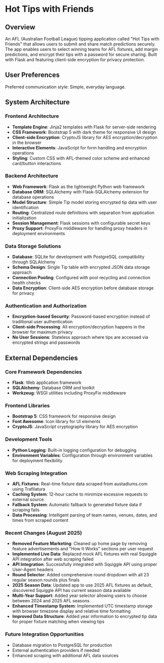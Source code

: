 # Hot Tips with Friends

## Overview

An AFL (Australian Football League) tipping application called "Hot Tips with Friends" that allows users to submit and share match predictions securely. The app enables users to select winning teams for AFL fixtures, add margin predictions, and encrypt their tips with a password for secure sharing. Built with Flask and featuring client-side encryption for privacy protection.

## User Preferences

Preferred communication style: Simple, everyday language.

## System Architecture

### Frontend Architecture
- **Template Engine**: Jinja2 templates with Flask for server-side rendering
- **CSS Framework**: Bootstrap 5 with dark theme for responsive UI design
- **Client-side Encryption**: CryptoJS library for AES encryption/decryption in the browser
- **Interactive Elements**: JavaScript for form handling and encryption operations
- **Styling**: Custom CSS with AFL-themed color scheme and enhanced card/button interactions

### Backend Architecture
- **Web Framework**: Flask as the lightweight Python web framework
- **Database ORM**: SQLAlchemy with Flask-SQLAlchemy extension for database operations
- **Model Structure**: Simple Tip model storing encrypted tip data with user identification
- **Routing**: Centralized route definitions with separation from application initialization
- **Session Management**: Flask sessions with configurable secret keys
- **Proxy Support**: ProxyFix middleware for handling proxy headers in deployment environments

### Data Storage Solutions
- **Database**: SQLite for development with PostgreSQL compatibility through SQLAlchemy
- **Schema Design**: Single Tip table with encrypted JSON data storage approach
- **Connection Pooling**: Configured with pool recycling and connection health checks
- **Data Encryption**: Client-side AES encryption before database storage for privacy

### Authentication and Authorization
- **Encryption-based Security**: Password-based encryption instead of traditional user authentication
- **Client-side Processing**: All encryption/decryption happens in the browser for maximum privacy
- **No User Sessions**: Stateless approach where tips are accessed via encrypted strings and passwords

## External Dependencies

### Core Framework Dependencies
- **Flask**: Web application framework
- **SQLAlchemy**: Database ORM and toolkit
- **Werkzeug**: WSGI utilities including ProxyFix middleware

### Frontend Libraries
- **Bootstrap 5**: CSS framework for responsive design
- **Font Awesome**: Icon library for UI elements
- **CryptoJS**: JavaScript cryptography library for AES encryption

### Development Tools
- **Python Logging**: Built-in logging configuration for debugging
- **Environment Variables**: Configuration through environment variables for deployment flexibility

### Web Scraping Integration
- **AFL Fixtures**: Real-time fixture data scraped from austadiums.com using Trafilatura
- **Caching System**: 12-hour cache to minimize excessive requests to external source
- **Fallback System**: Automatic fallback to generated fixture data if scraping fails
- **Data Processing**: Intelligent parsing of team names, venues, dates, and times from scraped content

### Recent Changes (August 2025)
- **Removed Feature Marketing**: Cleaned up home page by removing feature advertisements and "How It Works" sections per user request
- **Implemented Live Data**: Replaced mock AFL fixtures with real Squiggle API integration after web scraping failed
- **API Integration**: Successfully integrated with Squiggle API using proper User-Agent headers
- **Round Selector**: Added comprehensive round dropdown with all 23 regular season rounds plus finals
- **2025 Season Data**: Updated app to use 2025 AFL fixtures as default, discovered Squiggle API has current season data available
- **Multi-Year Support**: Added year selector allowing users to choose between 2024 and 2025 AFL seasons
- **Enhanced Timestamp System**: Implemented UTC timestamp storage with browser timezone display and relative time formatting
- **Improved Data Structure**: Added year information to encrypted tip data for proper fixture matching when viewing tips

### Future Integration Opportunities
- Database migration to PostgreSQL for production
- External authentication providers if needed
- Enhanced scraping with additional AFL data sources